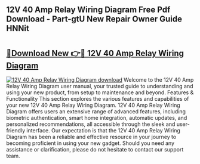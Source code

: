## 12V 40 Amp Relay Wiring Diagram Free Pdf Download - Part-gtU New Repair Owner Guide HNNit

# <h2><a href="http://dforu4f.blite.top/?on=12V+40+Amp+Relay+Wiring+Diagram">🔗Download New 👉🔴 12V 40 Amp Relay Wiring Diagram</a></h2>

[![12V 40 Amp Relay Wiring Diagram download](https://i.imgur.com/lujVjoI.png)](http://dforu4f.blite.top/?on=12V+40+Amp+Relay+Wiring+Diagram)
Welcome to the 12V 40 Amp Relay Wiring Diagram user manual, your trusted guide to understanding and using your new product, from setup to maintenance and beyond. Features & Functionality This section explores the various features and capabilities of your new 12V 40 Amp Relay Wiring Diagram. 12V 40 Amp Relay Wiring Diagram offers users an extensive range of advanced features, including biometric authentication, smart home integration, automatic updates, and personalized recommendations, all accessible through the sleek and user-friendly interface. Our expectation is that the 12V 40 Amp Relay Wiring Diagram has been a reliable and effective resource in your journey to becoming proficient in using your new gadget. Should you need any assistance or clarification, please do not hesitate to contact our support team.
